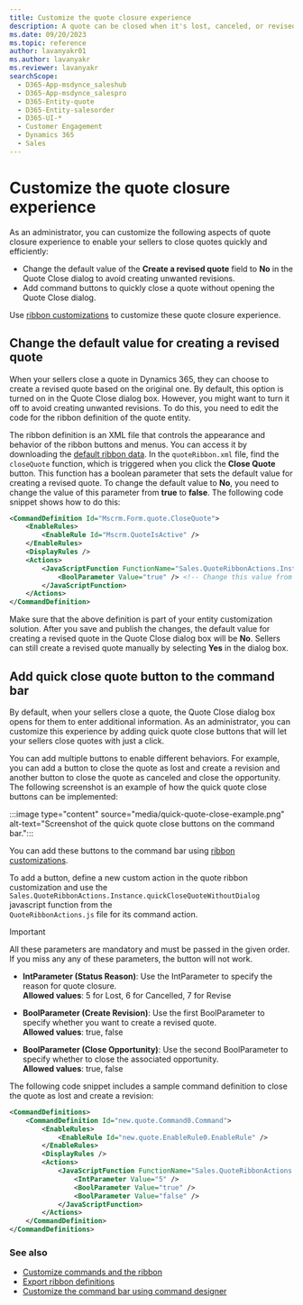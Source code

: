 ```yaml
---
title: Customize the quote closure experience
description: A quote can be closed when it's lost, canceled, or revised. You can customize this experience to suit your organization needs.
ms.date: 09/20/2023
ms.topic: reference
author: lavanyakr01
ms.author: lavanyakr
ms.reviewer: lavanyakr
searchScope: 
  - D365-App-msdynce_saleshub
  - D365-App-msdynce_salespro
  - D365-Entity-quote
  - D365-Entity-salesorder
  - D365-UI-*
  - Customer Engagement
  - Dynamics 365
  - Sales
---
```


# Customize the quote closure experience

As an administrator, you can customize the following aspects of quote closure experience to enable your sellers to close quotes quickly and efficiently:

- Change the default value of the **Create a revised quote** field to **No** in the Quote Close dialog to avoid creating unwanted revisions.
- Add command buttons to quickly close a quote without opening the Quote Close dialog.

Use [ribbon customizations](/power-apps/developer/model-driven-apps/customize-commands-ribbon) to customize these quote closure experience.

## Change the default value for creating a revised quote

When your sellers close a quote in Dynamics 365, they can choose to create a revised quote based on the original one. By default, this option is turned on in the Quote Close dialog box. However, you might want to turn it off to avoid creating unwanted revisions. To do this, you need to edit the code for the ribbon definition of the quote entity.

The ribbon definition is an XML file that controls the appearance and behavior of the ribbon buttons and menus. You can access it by downloading the [default ribbon data](/power-apps/developer/model-driven-apps/export-ribbon-definitions#access-the-default-ribbon-data). In the `quoteRibbon.xml` file, find the `closeQuote` function, which is triggered when you click the **Close Quote** button. This function has a boolean parameter that sets the default value for creating a revised quote. To change the default value to **No**, you need to change the value of this parameter from **true** to **false**. The following code snippet shows how to do this:

```xml
<CommandDefinition Id="Mscrm.Form.quote.CloseQuote">
    <EnableRules>
        <EnableRule Id="Mscrm.QuoteIsActive" />
    </EnableRules>
    <DisplayRules />
    <Actions>
        <JavaScriptFunction FunctionName="Sales.QuoteRibbonActions.Instance.closeQuote" Library="$webresource:Sales/_static/SFA/quotes/QuoteRibbonActions.js">
            <BoolParameter Value="true" /> <!-- Change this value from true to false -->
        </JavaScriptFunction>
    </Actions>
</CommandDefinition>
```

Make sure that the above definition is part of your entity customization solution. After you save and publish the changes, the default value for creating a revised quote in the Quote Close dialog box will be **No**. Sellers can still create a revised quote manually by selecting **Yes** in the dialog box.

## Add quick close quote button to the command bar

By default, when your sellers close a quote, the Quote Close dialog box opens for them to enter additional information. As an administrator, you can customize this experience by adding quick quote close buttons that will let your sellers close quotes with just a click.  

You can add multiple buttons to enable different behaviors. For example, you can add a button to close the quote as lost and create a revision and another button to close the quote as canceled and close the opportunity. The following screenshot is an example of how the quick quote close buttons can be implemented:

:::image type="content" source="media/quick-quote-close-example.png" alt-text="Screenshot of the quick quote close buttons on the command bar.":::

You can add these buttons to the command bar using [ribbon customizations](/power-apps/developer/model-driven-apps/customize-commands-ribbon).  

To add a button, define a new custom action in the quote ribbon customization and use the `Sales.QuoteRibbonActions.Instance.quickCloseQuoteWithoutDialog` javascript function from the  
`QuoteRibbonActions.js` file for its command action.

> [!IMPORTANT]
> All these parameters are mandatory and must be passed in the given order. If you miss any any of these parameters, the button will not work.

- **IntParameter (Status Reason)**: Use the IntParameter to specify the reason for quote closure. <br> **Allowed values**: 5 for Lost, 6 for Cancelled, 7 for Revise

- **BoolParameter (Create Revision)**: Use the first BoolParameter to specify whether you want to create a revised quote. <br> **Allowed values**: true,  false  
- **BoolParameter (Close Opportunity)**: Use the second BoolParameter to specify whether to close the associated opportunity. <br> **Allowed values**: true,  false  

The following code snippet includes a sample command definition to close the quote as lost and create a revision:

```xml
<CommandDefinitions>
    <CommandDefinition Id="new.quote.Command0.Command">
        <EnableRules>
            <EnableRule Id="new.quote.EnableRule0.EnableRule" />
        </EnableRules>
        <DisplayRules />
        <Actions>
            <JavaScriptFunction FunctionName="Sales.QuoteRibbonActions.Instance quickCloseQuoteWithoutDialog" Library="$webresource:Sales/_static/sfa/quotes/QuoteRibbonActions.js">
                <IntParameter Value="5" />
                <BoolParameter Value="true" />
                <BoolParameter Value="false" />
            </JavaScriptFunction>
        </Actions>
    </CommandDefinition>
</CommandDefinitions>
```


### See also

- [Customize commands and the ribbon](/power-apps/developer/model-driven-apps/customize-commands-ribbon)
- [Export ribbon definitions](/power-apps/developer/model-driven-apps/export-ribbon-definitions)
- [Customize the command bar using command designer](/power-apps/maker/model-driven-apps/use-command-designer)